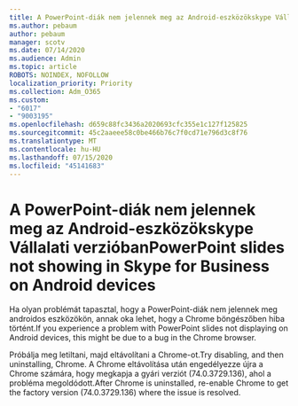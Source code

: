 ```yaml
---
title: A PowerPoint-diák nem jelennek meg az Android-eszközökskype Vállalati verzióban
ms.author: pebaum
author: pebaum
manager: scotv
ms.date: 07/14/2020
ms.audience: Admin
ms.topic: article
ROBOTS: NOINDEX, NOFOLLOW
localization_priority: Priority
ms.collection: Adm_O365
ms.custom:
- "6017"
- "9003195"
ms.openlocfilehash: d659c88fc3436a2020693cfc355e1c127f125825
ms.sourcegitcommit: 45c2aaeee58c0be466b76c7f0cd71e796d3c8f76
ms.translationtype: MT
ms.contentlocale: hu-HU
ms.lasthandoff: 07/15/2020
ms.locfileid: "45141683"
---
```

# <a name="powerpoint-slides-not-showing-in-skype-for-business-on-android-devices"></a><span data-ttu-id="bf67b-102">A PowerPoint-diák nem jelennek meg az Android-eszközökskype Vállalati verzióban</span><span class="sxs-lookup"><span data-stu-id="bf67b-102">PowerPoint slides not showing in Skype for Business on Android devices</span></span>

<span data-ttu-id="bf67b-103">Ha olyan problémát tapasztal, hogy a PowerPoint-diák nem jelennek meg androidos eszközökön, annak oka lehet, hogy a Chrome böngészőben hiba történt.</span><span class="sxs-lookup"><span data-stu-id="bf67b-103">If you experience a problem with PowerPoint slides not displaying on Android devices, this might be due to a bug in the Chrome browser.</span></span>

<span data-ttu-id="bf67b-104">Próbálja meg letiltani, majd eltávolítani a Chrome-ot.</span><span class="sxs-lookup"><span data-stu-id="bf67b-104">Try disabling, and then uninstalling, Chrome.</span></span> <span data-ttu-id="bf67b-105">A Chrome eltávolítása után engedélyezze újra a Chrome számára, hogy megkapja a gyári verziót (74.0.3729.136), ahol a probléma megoldódott.</span><span class="sxs-lookup"><span data-stu-id="bf67b-105">After Chrome is uninstalled, re-enable Chrome to get the factory version (74.0.3729.136) where the issue is resolved.</span></span>